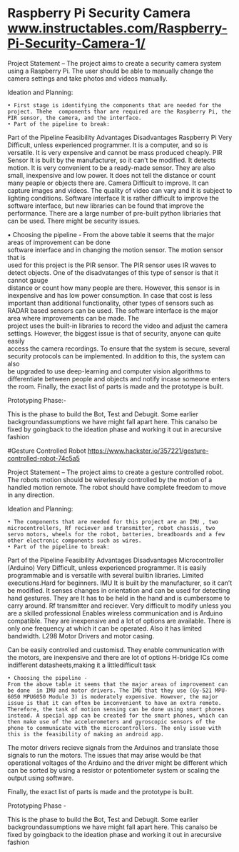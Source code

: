 # Raspberry Pi Security Camera www.instructables.com/Raspberry-Pi-Security-Camera-1/


Project Statement – The project aims to create a security camera system using a Raspberry Pi. The user should be able to manually change the camera settings and take photos and videos manually. 


Ideation and Planning: 

    • First stage is identifying the components that are needed for the project. Thehe  components thar are required are the Raspberry Pi, the  PIR sensor, the camera, and the interface.
    • Part of the pipeline to break:


Part of the Pipeline 
Feasibility
Advantages
Disadvantages
Raspberry Pi
Very Difficult, unless experienced programmer.
It is a computer, and so is versatile.
It is very expensive and cannot be mass produced cheaply.
PIR Sensor
It is built by the manufacturer, so it can’t be modified.
It detects motion. It is very convenient to be a ready-made sensor. They are also small, inexpensive and low power.
It does not tell the distance or count many peaple or objects there are.
Camera 
Difficult to improve.
It can capture images and videos.
The quality of video can vary and it is subject to lighting conditions. 
Software interface
It is rather difficult to improve the software interface, but new libraries can be found that improve the performance.
There are a large number of pre-built python libriaries that can be used.
There might be security issues.



  • Choosing the pipeline -
	From the above table it seems that the major areas of improvement can be done 	
  software interface and in changing the motion sensor. The motion sensor that is 	
  used for this project is the PIR sensor. The PIR sensor uses IR waves to detect 
	objects. One of the disadvatanges of this type of sensor is that it cannot gauge 	
	distance or count how many people are there. However, this sensor is in
	inexpensive and has low power consumption. In case that cost is less important 
	than additional functionality, other types of sensors such as RADAR based 	sensors can be used.
	The software interface is the major area where improvements can be made. The      
	project uses the built-in libraries to record the video and adjust the camera    
	settings. However, the biggest issue is that of security, anyone can quite easily       
	access the camera recordings. To ensure that the system is secure, several 
  security protocols can be implemented. In addition to this, the system can also 	
  be upgraded to use deep-learning and computer vision algorithms to 	
  differentiate between people and objects and notify incase someone enters the room. 
	Finally, the exact list of parts is made and the prototype is built. 




Prototyping Phase:- 
	

This is the phase to build the Bot, Test and Debugit. 
Some earlier backgroundassumptions we have might fall apart here. 
This canalso be fixed by goingback to the ideation phase and working it 
out in arecursive fashion
 	























 #Gesture Controlled Robot https://www.hackster.io/357221/gesture-controlled-robot-74c5a5


Project Statement – The project aims to create a gesture controlled robot. The robots motion should be wirerlessly controlled by the motion of a handled motion remote. The robot should have complete freedom to move in any direction. 

Ideation and Planning: 

    • The components that are needed for this project are an IMU , two microcontrollers, Rf reciever and transmitter, robot chassis, two servo motors, wheels for the robot, batteries, breadboards and a few other electronic components such as wires.
    • Part of the pipeline to break:


Part of the Pipeline 
Feasibility
Advantages
Disadvantages
Microcontroller (Arduino) 
Very Difficult, unless experienced programmer.
It is easily programmable and is versatile with several builtin libraries.
Limited executions.Hard for beginners.
IMU
It is built by the manufacturer, so it can’t be modified.
It senses changes in orientation and can be used for detecting hand gestures. They are 
It has to be held in the hand and is cumbersome to carry around.
Rf transmitter and reciever.
Very difficult to modify unless you are a skilled professional
Enables wireless communication and is Arduino compatible. They are inexpensive and a lot of options are available.
There is only one frequency at which it can be operated. Also it has limited bandwidth.
L298 Motor Drivers and motor casing.


Can be easily controlled and customisd. 
They enable communication with the motors, are inexpensive and there are lot of options
H-bridge ICs come indifferent datasheets,making it a littledifficult task



    • Choosing the pipeline -
	From the above table it seems that the major areas of improvement can be done  in IMU and motor drivers. The IMU that they use (Gy-521 MPU-6050 MPU6050 Module 3) is moderately expensive. However, the major issue is that it can often be inconvenient to have an extra remote. Therefore, the task of motion sensing can be done using smart phones instead. A special app can be created for the smart phones, which can then make use of the accelerometers and gyroscopic sensors of the phone to communicate with the microcontrollers. The only issue with this is the feasibility of making an android app. 
 
The motor drivers recieve signals from the Arduinos and translate those signals to run the motors. The issues that may arise would be that operational voltages of the Arduino and the driver might be different which can be sorted by using a resistor or potentiometer system or scaling the output using software. 

Finally, the exact list of parts is made and the prototype is built. 


Prototyping Phase -

This is the phase to build the Bot, Test and Debugit. Some earlier backgroundassumptions we have might fall apart here. This canalso be fixed by goingback to the ideation phase and working it out in arecursive fashion

